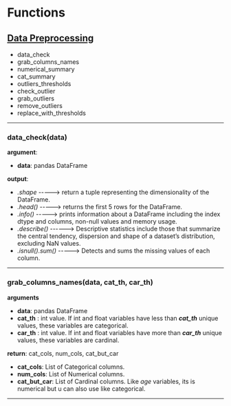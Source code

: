 # Functions 
[Data Preprocessing](https://github.com/bozkurtmert0/ml_functions/blob/main/data_preprocessing.py)
---------------------------------------------------------
* data_check
* grab_columns_names
* numerical_summary
* cat_summary
* outliers_thresholds
* check_outlier
* grab_outliers
* remove_outliers
* replace_with_thresholds
-----------------------------------------------------------
### data_check(data)

**argument**:
* **data**: pandas DataFrame

**output**:
* *.shape*  -----> return a tuple representing the dimensionality of the DataFrame.
* *.head()* -----> returns the first 5 rows for the DataFrame.
* *.info()* -----> prints information about a DataFrame including the index dtype and columns, non-null values and memory usage.
* *.describe()*  ------> Descriptive statistics include those that summarize the central tendency, dispersion and shape of a dataset’s distribution, excluding NaN values.
* *.isnull().sum()* -----> Detects and sums the missing values of each column.
-----------------------------------------------------------
### grab_columns_names(data, cat_th, car_th)
**arguments** 
 * **data**: pandas DataFrame
 * **cat_th** : int value. If int and float variables have less than ***cat_th*** unique values, these variables are categorical.
 * **car_th** : int value.  If int and float variables have more than ***car_th*** unique values, these variables are cardinal.
 
**return**: cat_cols, num_cols, cat_but_car
* **cat_cols**: List of Categorical columns.
* **num_cols**: List of Numerical columns.
* **cat_but_car**: List of Cardinal columns. Like *age* variables, its is numerical but u can also use like categorical.
-----------------------------------------------------------
